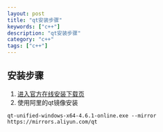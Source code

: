 ```yaml
---
layout: post
title: "qt安装步骤"
keywords: ["c++"]
description: "qt安装步骤"
category: "c++"
tags: ["c++"]
---
```


## 安装步骤
1. [进入官方在线安装下载页](https://download.qt.io/official_releases/online_installers/)
2. 使用阿里的qt镜像安装
```
qt-unified-windows-x64-4.6.1-online.exe --mirror https://mirrors.aliyun.com/qt
```
